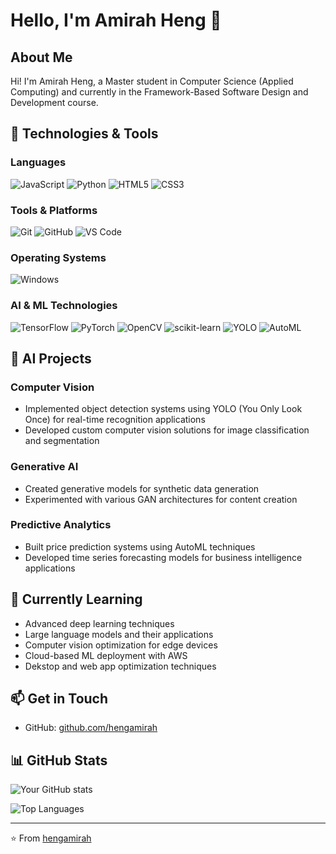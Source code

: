 # Hello, I'm Amirah Heng 👋

## About Me
Hi! I'm Amirah Heng, a  Master student in Computer Science (Applied Computing) and currently in the Framework-Based Software Design and Development course. 
## 🚀 Technologies & Tools

### Languages
![JavaScript](https://img.shields.io/badge/-JavaScript-F7DF1E?style=flat-square&logo=javascript&logoColor=black)
![Python](https://img.shields.io/badge/-Python-3776AB?style=flat-square&logo=python&logoColor=white)
![HTML5](https://img.shields.io/badge/-HTML5-E34F26?style=flat-square&logo=html5&logoColor=white)
![CSS3](https://img.shields.io/badge/-CSS3-1572B6?style=flat-square&logo=css3&logoColor=white)

### Tools & Platforms
![Git](https://img.shields.io/badge/-Git-F05032?style=flat-square&logo=git&logoColor=white)
![GitHub](https://img.shields.io/badge/-GitHub-181717?style=flat-square&logo=github&logoColor=white)
![VS Code](https://img.shields.io/badge/-VS_Code-007ACC?style=flat-square&logo=visual-studio-code&logoColor=white)

### Operating Systems
![Windows](https://img.shields.io/badge/-Windows-0078D6?style=flat-square&logo=windows&logoColor=white)

### AI & ML Technologies
![TensorFlow](https://img.shields.io/badge/-TensorFlow-FF6F00?style=flat-square&logo=tensorflow&logoColor=white)
![PyTorch](https://img.shields.io/badge/-PyTorch-EE4C2C?style=flat-square&logo=pytorch&logoColor=white)
![OpenCV](https://img.shields.io/badge/-OpenCV-5C3EE8?style=flat-square&logo=opencv&logoColor=white)
![scikit-learn](https://img.shields.io/badge/-scikit--learn-F7931E?style=flat-square&logo=scikit-learn&logoColor=white)
![YOLO](https://img.shields.io/badge/-YOLO-00FFFF?style=flat-square&logo=yolo&logoColor=black)
![AutoML](https://img.shields.io/badge/-AutoML-4285F4?style=flat-square&logo=google-cloud&logoColor=white)

## 🧠 AI Projects

### Computer Vision
- Implemented object detection systems using YOLO (You Only Look Once) for real-time recognition applications
- Developed custom computer vision solutions for image classification and segmentation

### Generative AI
- Created generative models for synthetic data generation
- Experimented with various GAN architectures for content creation

### Predictive Analytics
- Built price prediction systems using AutoML techniques
- Developed time series forecasting models for business intelligence applications

## 🌱 Currently Learning
- Advanced deep learning techniques
- Large language models and their applications
- Computer vision optimization for edge devices
- Cloud-based ML deployment with AWS
- Dekstop and web app optimization techniques

## 📫 Get in Touch
- GitHub: [github.com/hengamirah](https://github.com/hengamirah)

## 📊 GitHub Stats
![Your GitHub stats](https://github-readme-stats.vercel.app/api?username=hengamirah&show_icons=true&theme=radical)

![Top Languages](https://github-readme-stats.vercel.app/api/top-langs/?username=hengamirah&layout=compact&theme=radical)

---

⭐️ From [hengamirah](https://github.com/hengamirah)




